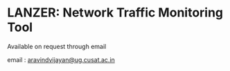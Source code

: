 # LANZER: Network Traffic Monitoring Tool

Available on request through email

email : aravindvijayan@ug.cusat.ac.in
